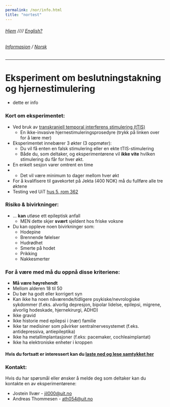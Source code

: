 ```yaml
---
permalink: /nor/info.html
title: "nortest"
---
```

###### [Hjem](https://jil000.github.io/testinttis/) //// [English?](https://jil000.github.io/testinttis/eng/info) 

###### [Informasjon](https://uitpsypro.github.io/1/nor/info) / [Norsk](https://jil000.github.io/testinttis/Nor/info)
---

# Eksperiment om beslutningstakning og hjernestimulering
*  dette er info

### Kort om eksperimentet: 
* Ved bruk av [transkraniell temporal interferens stimulering (tTIS)](https://jil000.github.io/testinttis/nor/info/ttis)
  * En ikke-invasive hjernestimuleringsprosedyre (trykk på linken over for å lære mer)
* Eksperimentet innebærer 3 økter (3 oppmøter):
  * Du vil få enten en falsk stimulering eller en ekte tTIS-stimulering
  * Både du, som deltaker, og eksperimentørene vil **ikke vite** hvilken stimulering du får for hver økt.
* En enkelt sesjon varer omtrent en time
* * Det vil være minimum to dager mellom hver økt
* For å kvalifisere til gavekortet på Jekta (400 NOK) må du fullføre alle tre øktene 
* Testing ved UiT [hus 5, rom 362](https://link.mazemap.com/18tSHnJI)

### Risiko &  bivirkninger:
* ... **kan** utløse ett epileptisk anfall
  * MEN dette skjer **svært** sjeldent hos friske voksne
* Du kan oppleve noen bivirkninger som:
  * Hodepine
  * Brennende følelser
  * Hudrødhet
  * Smerte på hodet
  * Prikking
  * Nakkesmerter

### For å være med må du oppnå disse kriteriene:
* **Må være høyrehendt**
* Mellom alderen 18 til 50
* Du bør ha godt eller korrigert syn
* Kan ikke ha noen nåværende/tidligere psykiske/nevrologiske sykdommer (f.eks. alvorlig depresjon, bipolar lidelse, epilepsi, migrene, alvorlig hodeskade, hjernekirurgi, ADHD)
* Ikke gravid
* Ikke historie med epilepsi i (nær) familie 
* Ikke tar medisiner som påvirker sentralnervesystemet (f.eks. antidepressiva, antiepileptika)
* Ikke ha metallimplantasjoner (f.eks: pacemaker, cochleaimplantat)
* Ikke ha elektroniske enheter i kroppen



#### Hvis du fortsatt er interessert kan du [laste ned og lese samtykket her](vg.no)


### Kontakt:
Hvis du har spørsmål eller ønsker å melde deg som deltaker kan du kontakte en av eksperimentørene:

* Jostein Ilvær - [jil000@uit.no](mailto:jil000@uit.no) 
* Andreas Thommesen - [ath054@uit.no](mailto:ath054@uit.no)


